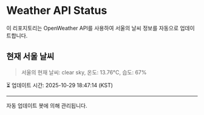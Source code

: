 
# Weather API Status

이 리포지토리는 OpenWeather API를 사용하여 서울의 날씨 정보를 자동으로 업데이트합니다.

## 현재 서울 날씨
> 서울의 현재 날씨: clear sky, 온도: 13.76°C, 습도: 67%

⏳ 업데이트 시간: 2025-10-29 18:47:14 (KST)

---
자동 업데이트 봇에 의해 관리됩니다.
